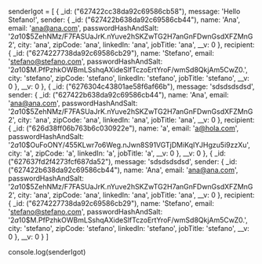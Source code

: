 senderIgot = [
{
_id: ("627422cc38da92c69586cb58"),
message: 'Hello Stefano!',
sender: {
_id: ("627422b638da92c69586cb44"),
name: 'Ana',
email: 'ana@ana.com',
passwordHashAndSalt: '$2a$10$5ZehNMz/F7FASUaJrK.nYuve2hSKZwTG2H7anGnFDwnGsdXFZMnG2',
city: 'ana',
zipCode: 'ana',
linkedIn: 'ana',
jobTitle: 'ana',
__v: 0
},
recipient: {
_id: ("6274227738da92c69586cb29"),
name: 'Stefano',
email: 'stefano@stefano.com',
passwordHashAndSalt: '$2a$10$M.PfPzhkOWBmLSshqAXideSlfTczoErtYroF/wmSd8QkjAm5CwZ0.',
city: 'stefano',
zipCode: 'stefano',
linkedIn: 'stefano',
jobTitle: 'stefano',
__v: 0
},
__v: 0
},
{
_id: ("6276304c43801ae58f6af66b"),
message: 'sdsdsdsdsd',
sender: {
_id: ("627422b638da92c69586cb44"),
name: 'Ana',
email: 'ana@ana.com',
passwordHashAndSalt: '$2a$10$5ZehNMz/F7FASUaJrK.nYuve2hSKZwTG2H7anGnFDwnGsdXFZMnG2',
city: 'ana',
zipCode: 'ana',
linkedIn: 'ana',
jobTitle: 'ana',
__v: 0
},
recipient: {
_id: ("626d38ff06b763b6c030922e"),
name: 'a',
email: 'a@hola.com',
passwordHashAndSalt: '$2a$10$OuFoONY/455KLwr7o6Weg.nJwn8S91VGTjDMiKqIYJHgzu5i9zzXu',
city: 'a',
zipCode: 'a',
linkedIn: 'a',
jobTitle: 'a',
__v: 0
},
__v: 0
},
{
_id: ("627637fd2f4273fcf687da52"),
message: 'sdsdsdsdsd',
sender: {
_id: ("627422b638da92c69586cb44"),
name: 'Ana',
email: 'ana@ana.com',
passwordHashAndSalt: '$2a$10$5ZehNMz/F7FASUaJrK.nYuve2hSKZwTG2H7anGnFDwnGsdXFZMnG2',
city: 'ana',
zipCode: 'ana',
linkedIn: 'ana',
jobTitle: 'ana',
__v: 0
},
recipient: {
_id: ("6274227738da92c69586cb29"),
name: 'Stefano',
email: 'stefano@stefano.com',
passwordHashAndSalt: '$2a$10$M.PfPzhkOWBmLSshqAXideSlfTczoErtYroF/wmSd8QkjAm5CwZ0.',
city: 'stefano',
zipCode: 'stefano',
linkedIn: 'stefano',
jobTitle: 'stefano',
__v: 0
},
__v: 0
}
]

console.log(senderIgot)
